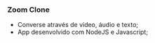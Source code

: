 ### Zoom Clone

- Converse através de vídeo, áudio e texto;
- App desenvolvido com NodeJS e Javascript;
